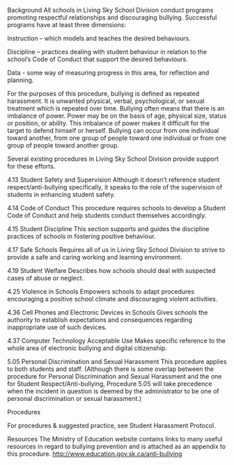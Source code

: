 Background
All schools in Living Sky School Division conduct programs promoting respectful relationships and discouraging bullying.  Successful programs have at least three dimensions:

Instruction –	which models and teaches the desired behaviours.

Discipline –	practices dealing with student behaviour in relation to the 							school’s Code of Conduct that support the desired behaviours.

Data - 		some way of measuring progress in this area, for reflection and 							planning.

For the purposes of this procedure, bullying is defined as repeated harassment.  It is unwanted physical, verbal, psychological, or sexual treatment which is repeated over time.  Bullying often means that there is an imbalance of power.  Power may be on the basis of age, physical size, status or position, or ability.  This imbalance of power makes it difficult for the target to defend himself or herself.  Bullying can occur from one individual toward another, from one group of people toward one individual or from one group of people toward another group.  

Several existing procedures in Living Sky School Division provide support for these efforts.

4.13 Student Safety and Supervision
Although it doesn’t reference student respect/anti-bullying specifically, it speaks to the role of the supervision of students in enhancing student safety.

4.14 Code of Conduct
This procedure requires schools to develop a Student Code of Conduct and help students conduct themselves accordingly.

4.15 Student Discipline
This section supports and guides the discipline practices of schools in fostering positive behaviour.

4.17 Safe Schools
Requires all of us in Living Sky School Division to strive to provide a safe and caring working and learning environment.

4.19 Student Welfare
Describes how schools should deal with suspected cases of abuse or neglect.

4.25 Violence in Schools
Empowers schools to adapt procedures encouraging a positive school climate and discouraging violent activities.

4.36 Cell Phones and Electronic Devices in Schools
Gives schools the authority to establish expectations and consequences regarding inappropriate use of such devices.

4.37 Computer Technology Acceptable Use
Makes specific reference to the whole area of electronic bullying and digital citizenship. 

5.05 Personal Discrimination and Sexual Harassment
This procedure applies to both students and staff.
(Although there is some overlap between the procedure for Personal Discrimination and Sexual Harassment and the one for Student Respect/Anti-bullying, Procedure 5.05 will take precedence when the incident in question is deemed by the administrator to be one of personal discrimination or sexual harassment.) 


Procedures

For procedures & suggested practice, see Student Harassment Protocol.


Resources
The Ministry of Education website contains links to many useful resources in regard to bullying prevention and is attached as an appendix to this procedure. http://www.education.gov.sk.ca/anti-bullying

